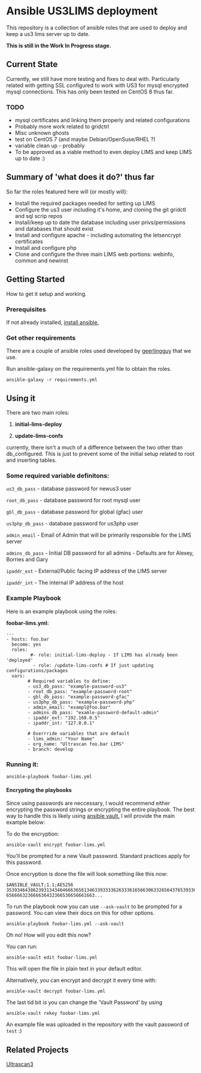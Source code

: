 # Ansible US3LIMS deployment 

This repository is a collection of ansible roles that are used to deploy and keep a us3 lims server up to date. 

**This is still in the Work In Progress stage.** 

## Current State 
Currently, we still have more testing and fixes to deal with. Particularly related with getting SSL configured to work with US3 for mysql encrypted mysql connections. This has only been tested on CentOS 8 thus far. 

### TODO 
- mysql certificates and linking them properly and related configurations
- Probably more work related to gridctrl
- Misc unknown ghosts 
- test on CentOS 7 (and maybe Debian/OpenSuse/RHEL ?) 
- variable clean up - probably 
- To be approved as a viable method to even deploy LIMS and keep LIMS up to date :) 

## Summary of 'what does it do?' thus far

So far the roles featured here will (or mostly will):
- Install the required packages needed for setting up LIMS
- Configure the us3 user including it's home, and cloning the git gridctl and sql scrip repos
- Install/keep up to date the database including user privs/permissions and databases that should exist 
- Install and configure apache - including automating the letsencrypt certificates 
- Install and configure php
- Clone and configure the three main LIMS web portions: webinfo, common and newinst


## Getting Started

How to get it setup and working. 

### Prerequisites

If not already installed, [install ansible.]( https://docs.ansible.com/ansible/latest/installation_guide/intro_installation.html )

### Get other requirements 

There are a couple of ansible roles used developed by [geerlingguy](https://galaxy.ansible.com/geerlingguy) that we use. 

Run ansible-galaxy on the requirements.yml file to obtain the roles. 

```
ansible-galaxy -r requirements.yml
```

## Using it

There are two main roles: 

1. **initial-lims-deploy**

2. **update-lims-confs**

currently, there isn't a much of a difference between the two other than db_configured. This is just to prevent some of the initial setup related to root and inserting tables. 

### Some required variable definitons: 

`us3_db_pass` - database password for newus3 user

`root_db_pass` - database password for root mysql user 

`gbl_db_pass` - database password for global (gfac) user 
 
`us3php_db_pass` - database password for us3php user 

`admin_email` - Email of Admin that will be primarily responsible for the LIMS server 

`admins_db_pass` - Initial DB password for all admins - Defaults are for Alexey, Borries and Gary

`ipaddr_ext` - External/Public facing IP address of the LIMS server 

`ipaddr_int` - The internal IP address of the host

### Example Playbook 

Here is an example playbook using the roles: 


**foobar-lims.yml:**
```
---
- hosts: foo.bar
  become: yes
  roles:
         #- role: initial-lims-deploy - If LIMS has already been 'deployed' 
          - role: /update-lims-confs # If just updating configurations/packages 
  vars: 
        # Required variables to define: 
        - us3_db_pass: "example-password-us3"
        - root_db_pass: "example-password-root" 
        - gbl_db_pass: "example-password-gfac"
        - us3php_db_pass: "example-password-php"
        - admin_email: "exampl@foo.bar"
        - admins_db_pass: "examle-password-default-admin"
        - ipaddr_ext: "192.168.0.5"
        - ipaddr_int: "127.0.0.1"

        # Overrride variables that are default 
        - lims_admin: "Your Name" 
        - org_name: "Ultrascan foo.bar LIMS" 
        - branch: develop
```

### Running it: 
```
ansible-playbook foobar-lims.yml
```

#### Encrypting the playbooks 

Since using passwords are neccessary, I would recommend either encrypting the password strings or encrypting the entire playbook. The best way to handle this is likely using [ansible vault.](https://docs.ansible.com/ansible/latest/user_guide/vault.html) I will provide the main example below: 

To do the encryption: 
```
ansible-vault encrypt foobar-lims.yml
```
You'll be prompted for a new Vault password. Standard practices apply for this password. 

Once encryption is done the file will look something like this now: 
```
$ANSIBLE_VAULT;1.1;AES256
35393464386239313434646663656134633933336263336165663063326564376539336431393938
656666323666636432366536656661663...
```

To run the playbook now you can use `--ask-vault` to be prompted for a password. You can view their docs on this for other options. 
```
ansible-playbook foobar-lims.yml --ask-vault
``` 


Oh no! How will you edit this now? 

You can run: 
```
ansible-vault edit foobar-lims.yml
```
This will open the file in plain text in your default editor. 

Alternatively, you can encrypt and decrypt it every time with:
```
ansible-vault decrypt foobar-lims.yml 
```
The last tid bit is you can change the 'Vault Password' by using 
```
ansible-vault rekey foobar-lims.yml
````

An example file was uploaded in the repository with the vault password of `test` :)


## Related Projects

[Ultrascan3](https://github.com/ehb54/ultrascan3)
